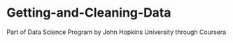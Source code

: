 # Getting-and-Cleaning-Data
Part of Data Science Program by John Hopkins University through Coursera

